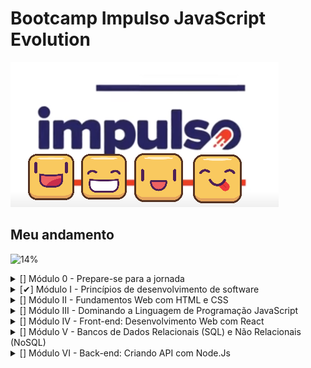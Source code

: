 # Bootcamp Impulso JavaScript Evolution

![Impulso Icone](https://github.com/guidolingip1/bootcamp-impulso/blob/master/impulso.png)

## Meu andamento

![14%](https://progress-bar.dev/14)
</br>

<details>
  <summary>[] Módulo 0 - Prepare-se para a jornada</summary>
  
  - [✔] Conheça as oportunidades da DIO
  - [✔] Seja protagonista neste Bootcamp
  - [✔] Boas-vindas ao Impulso JavaScript Evolution
  - [] Mentoria #1: Impulso JavaScript Evolution | Aula Inaugural

</details>

<details>
  <summary>[✔] Módulo I - Princípios de desenvolvimento de software</summary>
  
  - [✔] Introdução à Programação e Pensamento Computacional
  - [✔] Introdução ao Git e ao GitHub
  - [✔] Criando seu Primeiro Repositório no GitHub Para Compartilhar Seu Progresso

</details>

<details>
  <summary>[] Módulo II - Fundamentos Web com HTML e CSS</Summary>
  
  - [✔] Primeiros passos para desenvolvimento web
  - [] Introdução a criação de websites com HTML5 e CSS3
  - [] Posicionando elementos com Flexbox em CSS
  - [] Recriando a página inicial do Instagram

</details>

<details>
  <summary>[] Módulo III - Dominando a Linguagem de Programação JavaScript</Summary>
  
  - [] IDE Instalação e Configuração (Visual Studio Code)
  - [] Introdução ao JavaScript
  - [] Sintaxe Básica em JavaScript
  - [] Sintaxe e Operadores
  - [] Variáveis e Tipos
  - [] Funções
  - [] Debugging e Error Handling
  - [] Desafios Iniciais Js - Impulso JavaScript Evolution
  - [] Manipulando a D.O.M. com JavaScript
  - [] Javascript Assíncrono
  - [] Orientação a objetos
  - [] Introdução ao TypeScript: Explorando Classes, Tipos e Interfaces
  - [] Desafios intermediários Js - Impulso JavaScript Evolution
  - [] Introdução Prática ao TypeScript

</details>

<details>
  <summary>[] Módulo IV - Front-end: Desenvolvimento Web com React</Summary>
  
  - [] Conhecendo os Principais Protocolos de Comunicação da Internet
  - [] Introdução ao ReactJS
  - [] Desenvolvimento de aplicações para internet com ReactJS
  - [] Introdução aos React Hooks
  - [] Trabalhando com States & Effects no ReactJs
  - [] Práticas avançadas em projetos com ReactJS
  - [] Criando um front-end totalmente componentizado na prática com ReactJS

</details>

<details>
  <summary>[] Módulo V - Bancos de Dados Relacionais (SQL) e Não Relacionais (NoSQL)</Summary>
  
  - [] Conceitos e melhores práticas com bancos de dados PostgreSQL
  - [] Introdução ao MongoDB e Bancos de Dados NoSQL

</details>

<details>
  <summary>[] Módulo VI - Back-end: Criando API com Node.Js</Summary>
  
  - [] Instalando e Configurando seu Ambiente Node.js
  - [] Introdução ao Node.js com JavaScript
  - [] Fundamentos de Node.js e Jest
  - [] Pirâmide de Testes na Prática Explorando Jest e TDD
  - []  Explorando o Estilo Arquitetural REST com Node.js
  - [] Node.js com Bancos de Dados Relacionais (SQL)
  - [] Microsserviços e Integrações com Node.js
  - [] Criando uma API REST com Node.js e TypeORM
  - [] Integrando um Backend em Node.js com um Frontend em React para um E-commerce

</details>
